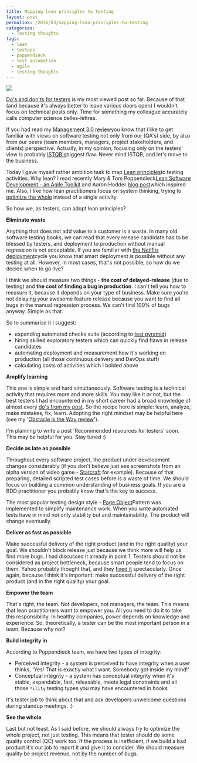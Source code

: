 ```yaml
---
title: Mapping lean principles to testing
layout: post
permalink: /2016/03/mapping-lean-principles-to-testing
categories:
  - Testing thoughts
tags:
  - lean
  - testops
  - poppendieck
  - test automation
  - agile
  - testing thoughts 
---
```


![](/images/blog/manifesto-thinklean.jpg)

[Do's and don'ts for testers](https://awesome-testing.com/2016/02/dos-and-donts-for-testers-2016-edition.html) is my most viewed post so far. Because of that (and because it's always better to leave various doors open) I wouldn't focus on technical posts only. Time for something my colleague accurately calls computer science belles-lettres.

If you had read my [Management 3.0 review](http://awesome-bookreviews.blogspot.com/2016/02/management-30-jurgen-apello.html)you know that I like to get familiar with views on software testing not only from our (QA's) side, by also from our peers (team members, managers, project stakeholders, and clients) perspective. Actually, in my opinion, focusing only on the testers' view is probably [ISTQB's](http://www.istqb.org/)biggest flaw. Never mind ISTQB, and let's move to the business.

Today I gave myself rather ambition task to map [Lean principles](http://www.slideshare.net/mvax/introduction-to-lean-software-development-5505495)to testing activities. Why lean? I read recently Mary & Tom Poppendieck[Lean Software Development - an Agile Toolkit](http://www.amazon.com/Lean-Software-Development-Agile-Toolkit/dp/0321150783) and Aaron Hodder [blog post](http://testerkiwi.blogspot.com/2016/02/lean-testing-in-theory-and-practice.html)which inspired me. Also, I like how lean practitioners focus on system thinking, trying to [optimize the whole](http://qaspire.com/2015/03/09/optimize-the-whole/) instead of a single activity.

So how we, as testers, can adopt lean principles?

**Eliminate waste**

Anything that does not add value to a customer is a waste. In many old software testing books, we can read that every release candidate has to be blessed by testers, and deployment to production without manual regression is not acceptable. If you are familiar with [the Netlflix deployment](http://techblog.netflix.com/2013/08/deploying-netflix-api.html)cycle you know that smart deployment is possible without any testing at all. However, in most cases, that's not possible, so how do we decide when to go live?

I think we should measure two things - **the cost of delayed-release** (due to testing) and **the cost of finding a bug in production**. I can't tell you how to measure it, because it depends on your type of business. Make sure you're not delaying your awesome feature release because you want to find all bugs in the manual regression process. We can't find 100% of bugs anyway. Simple as that.

So to summarise it I suggest:

- expanding automated checks suite (according to [test pyramid](http://googletesting.blogspot.com/2015/04/just-say-no-to-more-end-to-end-tests.html))
- hiring skilled exploratory testers which can quickly find flaws in release candidates
- automating deployment and measurement how it's working on production (all those continuous delivery and DevOps stuff)
- calculating costs of activities which I bolded above

**Amplify learning**

This one is simple and hard simultaneously. Software testing is a technical activity that requires more and more skills. You may like it or not, but the best testers I had encountered in my short career had a broad knowledge of almost every [do's from my post](http://awesome-testing.blogspot.com/2016/02/dos-and-donts-for-testers-2016-edition.html). So the recipe here is simple: learn, analyze, make mistakes, fix, learn. Adopting the right mindset may be helpful here (see my '[Obstacle is the Way review](http://awesome-bookreviews.blogspot.com/2015/12/the-obstacle-is-way-ryan-holiday.html)').

I'm planning to write a post 'Recommended resources for testers' soon. This may be helpful for you. Stay tuned :)

**Decide as late as possible**

Throughout every software project, the product under development changes considerably (if you don't believe just see screenshots from an alpha version of video game - [Starcraft](http://starcraft.wikia.com/wiki/StarCraft_alpha) for example). Because of that preparing, detailed scripted test cases before is a waste of time. We should focus on building a common understanding of business goals. If you are a BDD practitioner you probably know that's the key to success.

The most popular testing design style - [Page Object](http://martinfowler.com/bliki/PageObject.html)Pattern was implemented to simplify maintenance work. When you write automated tests have in mind not only stability but and maintainability. The product will change eventually.

**Deliver as fast as possible**

Make successful delivery of the right product (and in the right quality) your goal. We shouldn't block release just because we think more will help us find more bugs. I had discussed it already in point 1. Testers should not be considered as project bottleneck, because smart people tend to focus on them. Yahoo probably thought that, and they [fixed it](http://spectrum.ieee.org/view-from-the-valley/computing/software/yahoos-engineers-move-to-coding-without-a-net) spectacularly. Once again, because I think it's important: make successful delivery of the right product (and in the right quality) your goal.

**Empower the team**

That's right, the team. Not developers, not managers, the team. This means that lean practitioners want to empower you. All you need to do it to take this responsibility. In healthy companies, power depends on knowledge and experience. So, theoretically, a tester can be the most important person in a team. Because why not?

**Build integrity in**

According to Poppendieck team, we have two types of integrity:

- Perceived integrity - a system is perceived to have integrity when a user thinks, 'Yes! That is exactly what I want. Somebody got inside my mind!'
- Conceptual integrity - a system has conceptual integrity when it's stable, expandable, fast, releasable, meets legal constraints and all those `*ility` testing types you may have encountered in books

It's tester job to think about that and ask developers unwelcome questions during standup meetings. :)

**See the whole**

Last but not least. As I said before, we should always try to optimize the whole project, not just testing. This means that tester should do some quality control (QC) work too. If the process is inefficient, if we build a bad product it's our job to report it and give it to consider. We should measure quality be project revenue, not by the number of bugs.
